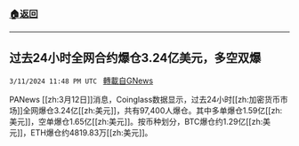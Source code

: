 ###  [:house:返回](README.md)
---


## 过去24小时全网合约爆仓3.24亿美元，多空双爆
`3/11/2024 11:48 PM UTC ` [轉載自GNews](https://gnews.org/articles/2385542)

PANews [[zh:3月12日]]消息，Coinglass数据显示，过去24小时[[zh:加密货币市场]]全网爆仓3.24亿[[zh:美元]]，共有97,400人爆仓。其中多单爆仓1.59亿[[zh:美元]]，空单爆仓1.65亿[[zh:美元]]。按币种划分，BTC爆仓约1.29亿[[zh:美元]]，ETH爆仓约4819.83万[[zh:美元]]。
